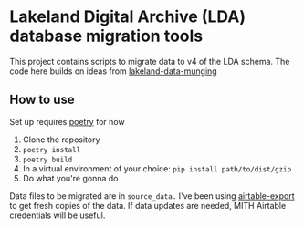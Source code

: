 # Lakeland Digital Archive (LDA) database migration tools

This project contains scripts to migrate data to v4 of the LDA schema. The code here builds on ideas from [lakeland-data-munging](https://github.com/umd-mith/lakeland-data-munging)

## How to use

Set up requires [poetry](https://python-poetry.org/) for now

1. Clone the repository
2. `poetry install`
3. `poetry build`
4. In a virtual environment of your choice: `pip install path/to/dist/gzip`
5. Do what you're gonna do

Data files to be migrated are in `source_data.` I've been using [airtable-export](https://github.com/simonw/airtable-export) to get fresh copies of the data. If data updates are needed, MITH Airtable credentials will be useful.
